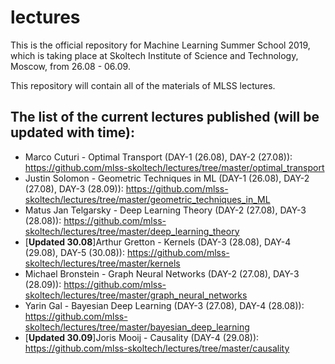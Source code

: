 # lectures
This is the official repository for Machine Learning Summer School 2019, which is taking place at Skoltech Institute of Science and Technology, Moscow, from 26.08 - 06.09.

This repository will contain all of the materials of MLSS lectures.

## The list of the current lectures published (will be updated with time):
* Marco Cuturi - Optimal Transport (DAY-1 (26.08), DAY-2 (27.08)): https://github.com/mlss-skoltech/lectures/tree/master/optimal_transport
* Justin Solomon - Geometric Techniques in ML (DAY-1 (26.08), DAY-2 (27.08), DAY-3 (28.09)): https://github.com/mlss-skoltech/lectures/tree/master/geometric_techniques_in_ML
* Matus Jan Telgarsky - Deep Learning Theory (DAY-2 (27.08), DAY-3 (28.08)): https://github.com/mlss-skoltech/lectures/tree/master/deep_learning_theory
* [<b>Updated 30.08</b>]Arthur Gretton - Kernels (DAY-3 (28.08), DAY-4 (29.08), DAY-5 (30.08)): https://github.com/mlss-skoltech/lectures/tree/master/kernels
* Michael Bronstein - Graph Neural Networks (DAY-2 (27.08), DAY-3 (28.09)): https://github.com/mlss-skoltech/lectures/tree/master/graph_neural_networks
* Yarin Gal - Bayesian Deep Learning (DAY-3 (27.08), DAY-4 (28.08)): https://github.com/mlss-skoltech/lectures/tree/master/bayesian_deep_learning
* [<b>Updated 30.09</b>]Joris Mooij - Causality (DAY-4 (29.08)): https://github.com/mlss-skoltech/lectures/tree/master/causality
